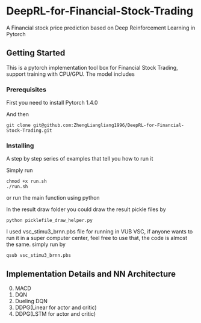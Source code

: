 # DeepRL-for-Financial-Stock-Trading

A  Financial stock price prediction based on Deep Reinforcement Learning in Pytorch

## Getting Started

This is a pytorch implementation tool box for Financial Stock Trading, support training with CPU/GPU. The model includes


### Prerequisites

First you need to install Pytorch 1.4.0

And then

```
git clone git@github.com:ZhengLiangliang1996/DeepRL-for-Financial-Stock-Trading.git
```

### Installing

A step by step series of examples that tell you how to run it

Simply run

```
chmod +x run.sh
./run.sh
```
or run the main function using python

In the result draw folder you could draw the result pickle files by 
```
python picklefile_draw_helper.py
```
I used vsc_stimu3_brnn.pbs file for running in VUB VSC, if anyone wants to run it in a super computer center, feel free to use that, the code is almost the same. simply run by

```
qsub vsc_stimu3_brnn.pbs
```

## Implementation Details and NN Architecture
0. MACD
1. DQN
2. Dueling DQN
3. DDPG(Linear for actor and critic)
4. DDPG(LSTM for actor and critic)



